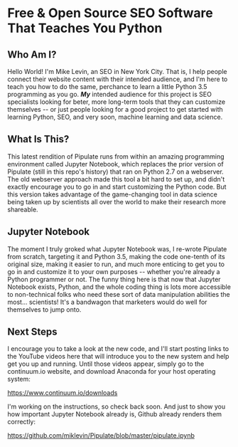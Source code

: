 # Free &amp; Open Source SEO Software That Teaches You Python

## Who Am I?

Hello World! I'm Mike Levin, an SEO in New York City. That is, I help people
connect their website content with their intended audience, and I'm here to
teach you how to do the same, perchance to learn a little Python 3.5
programming as you go. ***My*** intended audience for this project is SEO
specialists looking for beter, more long-term tools that they can customize
themselves -- or just people looking for a good project to get started with
learning Python, SEO, and very soon, machine learning and data science.

## What Is This?  

This latest rendition of Pipulate runs from within an amazing programming
environment called Jupyter Notebook, which replaces the prior version of
Pipulate (still in this repo's history) that ran on Python 2.7 on a webserver.
The old webserver approach made this tool a bit hard to set up, and didn't
exactly encourage you to go in and start customizing the Python code. But this
version takes advantage of the game-changing tool in data science being taken
up by scientists all over the world to make their research more shareable.

## Jupyter Notebook

The moment I truly groked what Jupyter Notebook was, I re-wrote Pipulate from
scratch, targeting it and Python 3.5, making the code one-tenth of its original
size, making it easier to run, and much more enticing to get you to go in and
customize it to your own purposes -- whether you're already a Python programmer
or not. The funny thing here is that now that Jupyter Notebook exists, Python,
and the whole coding thing is lots more accessible to non-technical folks who
need these sort of data manipulation abilities the most... scientists! It's a
bandwagon that marketers would do well for themselves to jump onto.

## Next Steps

I encourage you to take a look at the new code, and I'll start posting
links to the YouTube videos here that will introduce you to the new system and
help get you up and running. Until those videos appear, simply go to the
continuum.io website, and download Anaconda for your host operating system:

https://www.continuum.io/downloads

I'm working on the instructions, so check back soon. And just to show you how
important Jupyter Notebook already is, Github already renders them correctly:

https://github.com/miklevin/Pipulate/blob/master/pipulate.ipynb


